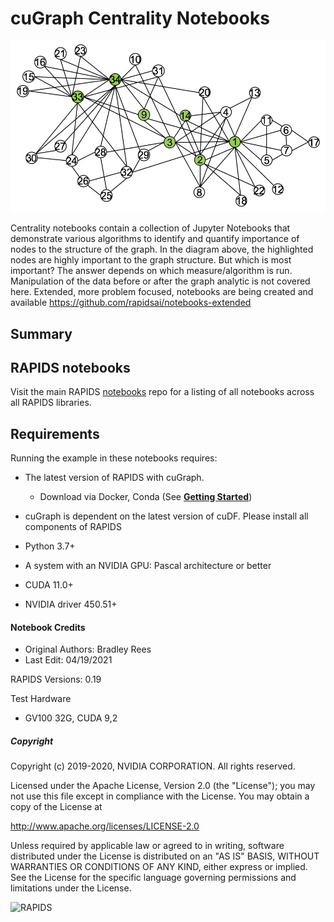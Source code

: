 
# cuGraph Centrality Notebooks

![GraphAnalyticsFigure](../img/zachary_graph_centrality.png)

Centrality notebooks contain a collection of Jupyter Notebooks that demonstrate various algorithms to identify and quantify importance of nodes to the structure of the graph.  In the diagram above, the highlighted nodes are highly important to the graph structure. But which is most important? The answer depends on which measure/algorithm is run.  Manipulation of the data before or after the graph analytic is not covered here.   Extended, more problem focused, notebooks are being created and available https://github.com/rapidsai/notebooks-extended

## Summary



## RAPIDS notebooks
Visit the main RAPIDS [notebooks](https://github.com/rapidsai/notebooks) repo for a listing of all notebooks across all RAPIDS libraries.

## Requirements

Running the example in these notebooks requires:

* The latest version of RAPIDS with cuGraph.
  * Download via Docker, Conda (See [__Getting Started__](https://rapids.ai/start.html))
  
* cuGraph is dependent on the latest version of cuDF.  Please install all components of RAPIDS 
* Python 3.7+
* A system with an NVIDIA GPU:  Pascal architecture or better
* CUDA 11.0+
* NVIDIA driver 450.51+



#### Notebook Credits

- Original Authors: Bradley Rees
- Last Edit: 04/19/2021

RAPIDS Versions: 0.19  

Test Hardware
- GV100 32G, CUDA 9,2



##### Copyright

Copyright (c) 2019-2020, NVIDIA CORPORATION.  All rights reserved.

Licensed under the Apache License, Version 2.0 (the "License");  you may not use this file except in compliance with the License.  You may obtain a copy of the License at

http://www.apache.org/licenses/LICENSE-2.0 

Unless required by applicable law or agreed to in writing, software distributed under the License is distributed on an "AS IS" BASIS, WITHOUT WARRANTIES OR CONDITIONS OF ANY KIND, either express or implied.  See the License for the specific language governing permissions and limitations under the License.





![RAPIDS](../img/rapids_logo.png)

